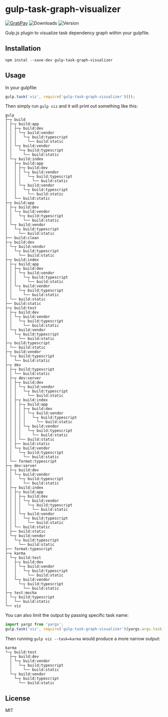 # gulp-task-graph-visualizer

[![GratiPay](https://img.shields.io/gratipay/user/alexgorbatchev.svg)](https://gratipay.com/alexgorbatchev/)
![Downloads](https://img.shields.io/npm/dm/gulp-task-graph-visualizer.svg)
![Version](https://img.shields.io/npm/v/gulp-task-graph-visualizer.svg)

Gulp.js plugin to visualize task dependency graph within your gulpfile.

## Installation

```
npm instal --save-dev gulp-task-graph-visualizer
```

## Usage

In your gulpfile:

```js
gulp.task('viz', require('gulp-task-graph-visualizer')());
```

Then simply run `gulp viz` and it will print out something like this:

```
gulp
├─┬ build
│ ├─┬ build:app
│ │ ├─┬ build:dev
│ │ │ └─┬ build:vendor
│ │ │   └─┬ build:typescript
│ │ │     └── build:static
│ │ └─┬ build:vendor
│ │   └─┬ build:typescript
│ │     └── build:static
│ └─┬ build:index
│   ├─┬ build:app
│   │ ├─┬ build:dev
│   │ │ └─┬ build:vendor
│   │ │   └─┬ build:typescript
│   │ │     └── build:static
│   │ └─┬ build:vendor
│   │   └─┬ build:typescript
│   │     └── build:static
│   └── build:static
├─┬ build:app
│ ├─┬ build:dev
│ │ └─┬ build:vendor
│ │   └─┬ build:typescript
│ │     └── build:static
│ └─┬ build:vendor
│   └─┬ build:typescript
│     └── build:static
├── build:clean
├─┬ build:dev
│ └─┬ build:vendor
│   └─┬ build:typescript
│     └── build:static
├─┬ build:index
│ ├─┬ build:app
│ │ ├─┬ build:dev
│ │ │ └─┬ build:vendor
│ │ │   └─┬ build:typescript
│ │ │     └── build:static
│ │ └─┬ build:vendor
│ │   └─┬ build:typescript
│ │     └── build:static
│ └── build:static
├── build:static
├─┬ build:test
│ ├─┬ build:dev
│ │ └─┬ build:vendor
│ │   └─┬ build:typescript
│ │     └── build:static
│ └─┬ build:vendor
│   └─┬ build:typescript
│     └── build:static
├─┬ build:typescript
│ └── build:static
├─┬ build:vendor
│ └─┬ build:typescript
│   └── build:static
├─┬ dev
│ ├─┬ build:typescript
│ │ └── build:static
│ ├─┬ dev:server
│ │ ├─┬ build:dev
│ │ │ └─┬ build:vendor
│ │ │   └─┬ build:typescript
│ │ │     └── build:static
│ │ ├─┬ build:index
│ │ │ ├─┬ build:app
│ │ │ │ ├─┬ build:dev
│ │ │ │ │ └─┬ build:vendor
│ │ │ │ │   └─┬ build:typescript
│ │ │ │ │     └── build:static
│ │ │ │ └─┬ build:vendor
│ │ │ │   └─┬ build:typescript
│ │ │ │     └── build:static
│ │ │ └── build:static
│ │ ├── build:static
│ │ └─┬ build:vendor
│ │   └─┬ build:typescript
│ │     └── build:static
│ └── format:typescript
├─┬ dev:server
│ ├─┬ build:dev
│ │ └─┬ build:vendor
│ │   └─┬ build:typescript
│ │     └── build:static
│ ├─┬ build:index
│ │ ├─┬ build:app
│ │ │ ├─┬ build:dev
│ │ │ │ └─┬ build:vendor
│ │ │ │   └─┬ build:typescript
│ │ │ │     └── build:static
│ │ │ └─┬ build:vendor
│ │ │   └─┬ build:typescript
│ │ │     └── build:static
│ │ └── build:static
│ ├── build:static
│ └─┬ build:vendor
│   └─┬ build:typescript
│     └── build:static
├── format:typescript
├─┬ karma
│ └─┬ build:test
│   ├─┬ build:dev
│   │ └─┬ build:vendor
│   │   └─┬ build:typescript
│   │     └── build:static
│   └─┬ build:vendor
│     └─┬ build:typescript
│       └── build:static
├─┬ test:mocha
│ └─┬ build:typescript
│   └── build:static
└── viz
```

You can also limit the output by passing specific task name:

```js
import yargz from 'yargs';
gulp.task('viz', require('gulp-task-graph-visualizer')(yargs.argv.task));
```

Then running `gulp viz --task=karma` would produce a more narrow output:

```
karma
└─┬ build:test
  ├─┬ build:dev
  │ └─┬ build:vendor
  │   └─┬ build:typescript
  │     └── build:static
  └─┬ build:vendor
    └─┬ build:typescript
      └── build:static
```

## License

MIT